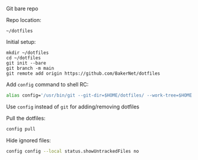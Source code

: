 Git bare repo

Repo location:
```
~/dotfiles
```

Initial setup:
```
mkdir ~/dotfiles
cd ~/dotfiles
git init --bare
git branch -m main
git remote add origin https://github.com/BakerNet/dotfiles
```

Add `config` command to shell RC:
```bash
alias config='/usr/bin/git --git-dir=$HOME/dotfiles/ --work-tree=$HOME'
```
Use `config` instead of `git` for adding/removing dotfiles

Pull the dotfiles:
```bash
config pull
```

Hide ignored files:
```bash
config config --local status.showUntrackedFiles no
```
